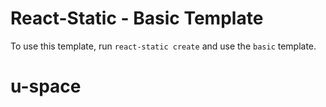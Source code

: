 # React-Static - Basic Template

To use this template, run `react-static create` and use the `basic` template.
# u-space
